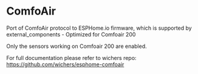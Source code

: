 # ComfoAir
Port of ComfoAir protocol to ESPHome.io firmware, which is supported by external_components - Optimized for Comfoair 200

Only the sensors working on Comfoair 200 are enabled.

For full documentation please refer to wichers repo: https://github.com/wichers/esphome-comfoair
